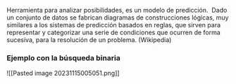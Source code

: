 Herramienta para analizar posibilidades, es un modelo de predicción.  Dado un conjunto de datos se fabrican diagramas de construcciones lógicas, muy similares a los sistemas de predicción basados en reglas, que sirven para representar y categorizar una serie de condiciones que ocurren de forma sucesiva, para la resolución de un problema. (Wikipedia)

### Ejemplo con la búsqueda binaria
![[Pasted image 20231115005051.png]]

